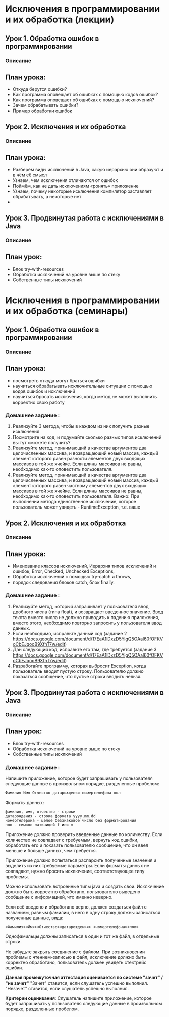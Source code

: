 # Исключения в программировании и их обработка (лекции)

## Урок 1. Обработка ошибок в программировании

### Описание
## План урока:
- Откуда берутся ошибки?
- Как программа оповещает об ошибках с помощью кодов ошибок?
- Как программа оповещает об ошибках с помощью исключений?
- Зачем обрабатывать ошибки?
- Пример обработки ошибок


## Урок 2. Исключения и их обработка

### Описание
## План урока:
- Разберём виды исключений в Java, какую иерархию они образуют и в чём её смысл
- Узнаем, чем исключения отличаются от ошибок
- Поймём, как не дать исключениям «ронять» приложение
- Узнаем, почему некоторые исключения компилятор заставляет обрабатывать, а некоторые нет
- 

## Урок 3. Продвинутая работа с исключениями в Java

### Описание
## План урок:
- Блок try-with-resources
- Обработка исключений на уровне выше по стеку
- Собственные типы исключений


# Исключения в программировании и их обработка (семинары)

## Урок 1. Обработка ошибок в программировании

### Описание
## План урока:
- посмотреть откуда могут браться ошибки
- научиться обрабатывать исключительные ситуации с помощью кодов ошибок и исключений
- научиться бросать исключения, когда метод не может выполнить корректно свою работу
### Домашнее задание :
1. Реализуйте 3 метода, чтобы в каждом из них получить разные исключения
2. Посмотрите на код, и подумайте сколько разных типов исключений вы тут
   сможете получить?
3. Реализуйте метод, принимающий в качестве аргументов два целочисленных
   массива, и возвращающий новый массив, каждый элемент которого равен
   разности элементов двух входящих массивов в той же ячейке. Если длины
   массивов не равны, необходимо как-то оповестить пользователя.
4. Реализуйте метод, принимающий в качестве аргументов два целочисленных
   массива, и возвращающий новый массив, каждый элемент которого равен
   частному элементов двух входящих массивов в той же ячейке. Если длины
   массивов не равны, необходимо как-то оповестить пользователя. Важно:
   При выполнении метода единственное исключение, которое пользователь
   может увидеть - RuntimeException, т.е. ваше


## Урок 2. Исключения и их обработка

### Описание
## План урока:
- Именование классов исключений, Иерархия типов исключений и ошибок, Error, Checked, Unchecked Exceptions,
- Обработка исключений с помощью try-catch и throws,
- порядок следования блоков catch, блок finally.
### Домашнее задание :
1. Реализуйте метод, который запрашивает у пользователя ввод дробного числа (типа float), и
возвращает введенное значение. Ввод текста вместо числа не должно приводить к падению
приложения, вместо этого, необходимо повторно запросить у пользователя ввод данных.
2. Если необходимо, исправьте данный код (задание 2
https://docs.google.com/document/d/17EaA1lDxzD5YigQ5OAal60fOFKVoCbEJqooB9XfhT7w/edit)
3. Дан следующий код, исправьте его там, где требуется (задание 3
https://docs.google.com/document/d/17EaA1lDxzD5YigQ5OAal60fOFKVoCbEJqooB9XfhT7w/edit)
4. Разработайте программу, которая выбросит Exception, когда пользователь вводит пустую строку.
Пользователю должно показаться сообщение, что пустые строки вводить нельзя.


## Урок 3. Продвинутая работа с исключениями в Java

### Описание
## План урок:
- Блок try-with-resources
- Обработка исключений на уровне выше по стеку
- Собственные типы исключений
### Домашнее задание :

Напишите приложение, которое будет запрашивать у пользователя следующие данные в произвольном порядке, разделенные пробелом:
```
Фамилия Имя Отчество датарождения номертелефона пол
```
Форматы данных:
```
фамилия, имя, отчество - строки 
датарождения - строка формата yyyy.mm.dd
номертелефона - целое беззнаковое число без форматирования 
пол - символ латиницей f или m
```
Приложение должно проверить введенные данные по количеству. 
Если количество не совпадает с требуемым, вернуть код ошибки, обработать его и показать пользователю сообщение, 
что он ввел меньше и больше данных, чем требуется.

Приложение должно попытаться распарсить полученные значения и выделить из них требуемые параметры. 
Если форматы данных не совпадают, нужно бросить исключение, соответствующее типу проблемы. 

Можно использовать встроенные типы java и создать свои. 
Исключение должно быть корректно обработано, пользователю выведено сообщение с информацией, что именно неверно.

Если всё введено и обработано верно, должен создаться файл с названием, равным фамилии, 
в него в одну строку должны записаться полученные данные, вида: 
```
<Фамилия><Имя><Отчество><датарождения> <номертелефона><пол>
```

Однофамильцы должны записаться в один и тот же файл, в отдельные строки.

Не забудьте закрыть соединение с файлом.
При возникновении проблемы с чтением-записью в файл, исключение должно быть корректно обработано, 
пользователь должен увидеть стектрейс ошибки.

**Данная промежуточная аттестация оценивается по системе "зачет" / "не зачет"**
"Зачет" ставится, если слушатель успешно выполнил.
"Незачет" ставится, если слушатель успешно выполнил.

**Критерии оценивания**:
Слушатель напишите приложение, 
которое будет запрашивать у пользователя следующие данные в произвольном порядке, 
разделенные пробелом.
